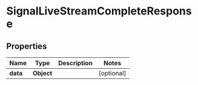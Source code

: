 

# SignalLiveStreamCompleteResponse

## Properties

Name | Type | Description | Notes
------------ | ------------- | ------------- | -------------
**data** | **Object** |  |  [optional]



